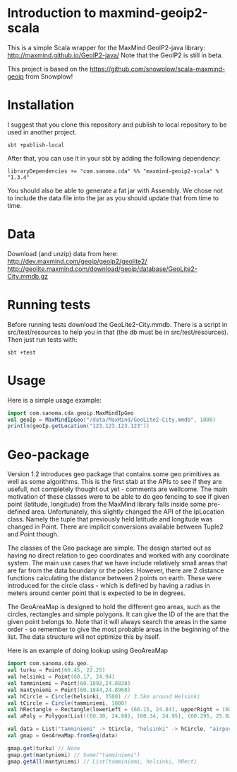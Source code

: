 Introduction to maxmind-geoip2-scala
====================================

This is a simple Scala wrapper for the MaxMind GeoIP2-java library: http://maxmind.github.io/GeoIP2-java/
Note that the GeoIP2 is still in beta.

This project is based on the https://github.com/snowplow/scala-maxmind-geoip from Snowplow!

Installation
============

I suggest that you clone this repository and publish to local repository to be used in another project.

`sbt +publish-local`

After that, you can use it in your sbt by adding the following dependency:

`libraryDependencies += "com.sanoma.cda" %% "maxmind-geoip2-scala" % "1.3.4"`

You should also be able to generate a fat jar with Assembly.
We chose not to include the data file into the jar as you should update that from time to time.

Data
====
Download (and unzip) data from here:
http://dev.maxmind.com/geoip/geoip2/geolite2/
http://geolite.maxmind.com/download/geoip/database/GeoLite2-City.mmdb.gz

Running tests
=============
Before running tests download the GeoLite2-City.mmdb. There is a script in src/test/resources to help you in that (the db must be in src/test/resources). Then just run tests with:

`sbt +test`

Usage
=====

Here is a simple usage example:

```scala
import com.sanoma.cda.geoip.MaxMindIpGeo
val geoIp = MaxMindIpGeo("/data/MaxMind/GeoLite2-City.mmdb", 1000)
println(geoIp.getLocation("123.123.123.123"))
```

Geo-package
===========

Version 1.2 introduces geo package that contains some geo primitives as well as some algorithms. This is the first stab at the APIs to see if they are usefull, not completely thought out yet - comments are wellcome.
The main motivation of these classes were to be able to do geo fencing to see if given point (latitude, longitude) from the MaxMind library falls inside some pre-defined area.
Unfortunately, this slightly changed the API of the IpLocation class. Namely the tuple that previously held latitude and longitude was changed in Point. There are implicit conversions available between Tuple2 and Point though.

The classes of the Geo package are simple. The design started out as having no direct relation to geo coordinates and worked with any coordinate system. The main use cases that we have include relatively small areas that are far from the data boundary or the poles. However, there are 2 distance functions calculating the distance between 2 points on earth. These were introduced for the circle class - which is defined by having a radius in meters around center point that is expected to be in degrees.

The GeoAreaMap is designed to hold the different geo areas, such as the circles, rectangles and simple polygons. It can give the ID of the are that the given point belongs to. Note that it will always search the areas in the same order - so remember to give the most probable areas in the beginning of the list. The data structure will not optimize this by itself.

Here is an example of doing lookup using GeoAreaMap

```scala
import com.sanoma.cda.geo._
val turku = Point(60.45, 22.25)
val helsinki = Point(60.17, 24.94)
val tamminiemi = Point(60.1892,24.8838)
val mantyniemi = Point(60.1844,24.8968)
val hCircle = Circle(helsinki, 3500) // 3.5km around Helsinki
val tCircle = Circle(tamminiemi, 1000)
val hRectangle = Rectangle(lowerLeft = (60.15, 24.84), upperRight = (60.20, 25.00))
val aPoly = Polygon(List((60.30, 24.88), (60.34, 24.95), (60.295, 25.02)))

val data = List("tamminiemi" -> tCircle, "helsinki" -> hCircle, "airport" -> aPoly, "hRect" -> hRectangle)
val gmap = GeoAreaMap.fromSeq(data)

gmap.get(turku) // None
gmap.get(mantyniemi) // Some("tamminiemi")
gmap.getAll(mantyniemi) // List(tamminiemi, helsinki, hRect)
```

